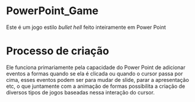 # PowerPoint_Game

Este é um jogo estilo _bullet hell_ feito inteiramente em Power Point

# Processo de criação

Ele funciona primariamente pela capacidade do Power Point de adicionar eventos a formas quando se ela é clicada ou quando o cursor passa por cima, esses eventos podem ser para mudar de slide, parar a apresentação etc, o que juntamente com a animação de formas possibilita a criação de diversos tipos de jogos baseadas nessa interação do cursor.
